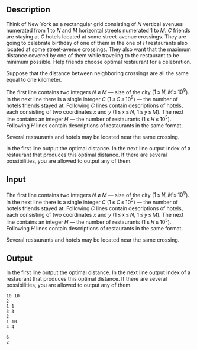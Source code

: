 ## Description

<div><p>Think of New York as a rectangular grid consisting of <span class="tex-span"><i>N</i></span> vertical avenues numerated from <span class="tex-span">1</span> to <span class="tex-span"><i>N</i></span> and <span class="tex-span"><i>M</i></span> horizontal streets numerated <span class="tex-span">1</span> to <span class="tex-span"><i>M</i></span>. <span class="tex-span"><i>C</i></span> friends are staying at <span class="tex-span"><i>C</i></span> hotels located at some street-avenue crossings. They are going to celebrate birthday of one of them in the one of <span class="tex-span"><i>H</i></span> restaurants also located at some street-avenue crossings. They also want that the maximum distance covered by one of them while traveling to the restaurant to be minimum possible. Help friends choose optimal restaurant for a celebration.</p><p>Suppose that the distance between neighboring crossings are all the same equal to one kilometer.</p></div><div class="input-specification"><p>The first line contains two integers <span class="tex-span"><i>N</i></span> и <span class="tex-span"><i>M</i></span>&nbsp;— size of the city (<span class="tex-span">1 ≤ <i>N</i>, <i>M</i> ≤ 10<sup class="upper-index">9</sup></span>). In the next line there is a single integer <span class="tex-span"><i>C</i></span> (<span class="tex-span">1 ≤ <i>C</i> ≤ 10<sup class="upper-index">5</sup></span>)&nbsp;— the number of hotels friends stayed at. Following <span class="tex-span"><i>C</i></span> lines contain descriptions of hotels, each consisting of two coordinates <span class="tex-span"><i>x</i></span> and <span class="tex-span"><i>y</i></span> (<span class="tex-span">1 ≤ <i>x</i> ≤ <i>N</i></span>, <span class="tex-span">1 ≤ <i>y</i> ≤ <i>M</i></span>). The next line contains an integer <span class="tex-span"><i>H</i></span>&nbsp;— the number of restaurants (<span class="tex-span">1 ≤ <i>H</i> ≤ 10<sup class="upper-index">5</sup></span>). Following <span class="tex-span"><i>H</i></span> lines contain descriptions of restaurants in the same format.</p><p>Several restaurants and hotels may be located near the same crossing.</p></div><div class="output-specification"><p>In the first line output the optimal distance. In the next line output index of a restaurant that produces this optimal distance. If there are several possibilities, you are allowed to output any of them.</p></div>

## Input

<p>The first line contains two integers <span class="tex-span"><i>N</i></span> и <span class="tex-span"><i>M</i></span>&nbsp;— size of the city (<span class="tex-span">1 ≤ <i>N</i>, <i>M</i> ≤ 10<sup class="upper-index">9</sup></span>). In the next line there is a single integer <span class="tex-span"><i>C</i></span> (<span class="tex-span">1 ≤ <i>C</i> ≤ 10<sup class="upper-index">5</sup></span>)&nbsp;— the number of hotels friends stayed at. Following <span class="tex-span"><i>C</i></span> lines contain descriptions of hotels, each consisting of two coordinates <span class="tex-span"><i>x</i></span> and <span class="tex-span"><i>y</i></span> (<span class="tex-span">1 ≤ <i>x</i> ≤ <i>N</i></span>, <span class="tex-span">1 ≤ <i>y</i> ≤ <i>M</i></span>). The next line contains an integer <span class="tex-span"><i>H</i></span>&nbsp;— the number of restaurants (<span class="tex-span">1 ≤ <i>H</i> ≤ 10<sup class="upper-index">5</sup></span>). Following <span class="tex-span"><i>H</i></span> lines contain descriptions of restaurants in the same format.</p><p>Several restaurants and hotels may be located near the same crossing.</p>

## Output

<p>In the first line output the optimal distance. In the next line output index of a restaurant that produces this optimal distance. If there are several possibilities, you are allowed to output any of them.</p>





```input1
10 10
2
1 1
3 3
2
1 10
4 4

```




```output1
6
2

```


